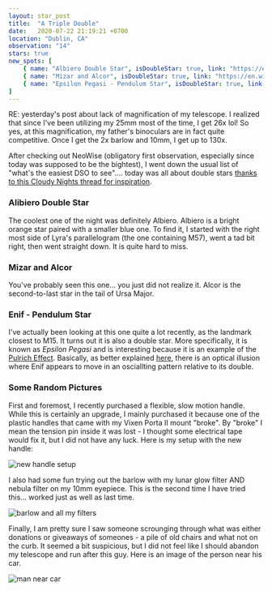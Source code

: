 ```yaml
---
layout: star_post
title:  "A Triple Double"
date:   2020-07-22 21:19:21 +0700
location: "Dublin, CA"
observation: "14"
stars: true
new_spots: [
    { name: "Albiero Double Star", isDoubleStar: true, link: "https://en.wikipedia.org/wiki/Albireo", date: "July 22, 2020" },
    { name: "Mizar and Alcor", isDoubleStar: true, link: "https://en.wikipedia.org/wiki/Mizar_and_Alcor", date: "July 22, 2020", bestPhoto: "/Day18#mizar-and-alcor", bestPhotoDate: "July 25, 2020", bestPhotoDevice: "ZWO ASI 120MM-S" },
    { name: "Epsilon Pegasi - Pendulum Star", isDoubleStar: true, link: "https://en.wikipedia.org/wiki/Epsilon_Pegasi", date: "July 22, 2020" }
]
---
```


RE: yesterday's post about lack of magnification of my telescope. I realized that since I've been utilizing my 25mm most of the time, I get 26x lol! So yes, at this magnification, my father's binoculars are in fact quite competitive. Once I get the 2x barlow and 10mm, I get up to 130x.

After checking out NeoWise (obligatory first observation, especially since today was supposed to be the bightest), I went down the usual list of "what's the easiest DSO to see".... today was all about double stars [thanks to this Cloudy Nights thread for inspiration](https://www.cloudynights.com/topic/272382-easiest-dsos-to-find/). 

### Alibiero Double Star

The coolest one of the night was definitely Albiero. Albiero is a bright orange star paired with a smaller blue one. To find it, I started with the right most side of Lyra's parallelogram (the one containing M57), went a tad bit right, then went straight down. It is quite hard to miss.

### Mizar and Alcor

You've probably seen this one... you just did not realize it. Alcor is the second-to-last star in the tail of Ursa Major. 

### Enif - Pendulum Star

I've actually been looking at this one quite a lot recently, as the landmark closest to M15. It turns out it is also a double star. More specifically, it is known as *Epsilon Pegasi* and is interesting because it is an example of the [Pulrich Effect](https://en.wikipedia.org/wiki/Pulfrich_effect). Basically, as better explained [here](https://pulfrich.siu.edu/Pulfrich_Pages/explains/expl_txt/explaint.html), there is an optical illusion where Enif appears to move in an osciallting pattern relative to its double.

### Some Random Pictures

First and foremost, I recently purchased a flexible, slow motion handle. While this is certainly an upgrade, I mainly purchased it because one of the plastic handles that came with my Vixen Porta II mount "broke". By "broke" I mean the tension pin inside it was lost - I thought some electrical tape would fix it, but I did not have any luck. Here is my setup with the new handle:

![new handle setup](https://imgur.com/G9AmckY.png)

I also had some fun trying out the barlow with my lunar glow filter AND nebula filter on my 10mm eyepiece. This is the second time I have tried this... worked just as well as last time.

![barlow and all my filters](https://imgur.com/kQklTt2.png)

Finally, I am pretty sure I saw someone scrounging through what was either donations or giveaways of someones - a pile of old chairs and what not on the curb. It seemed a bit suspicious, but I did not feel like I should abandon my telescope and run after this guy. Here is an image of the person near his car.

![man near car](https://imgur.com/geBGsd3.png)